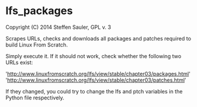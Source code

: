 lfs_packages
============

Copyright (C) 2014 Steffen Sauler, GPL v. 3

Scrapes URLs, checks and downloads all packages and patches required 
to build  Linux From Scratch.

Simply execute it. If it should not work, check whether the following two
URLs exist:

'http://www.linuxfromscratch.org/lfs/view/stable/chapter03/packages.html'
'http://www.linuxfromscratch.org/lfs/view/stable/chapter03/patches.html'

If they changed, you could try to change the lfs and ptch variables
in the Python file respectively.
